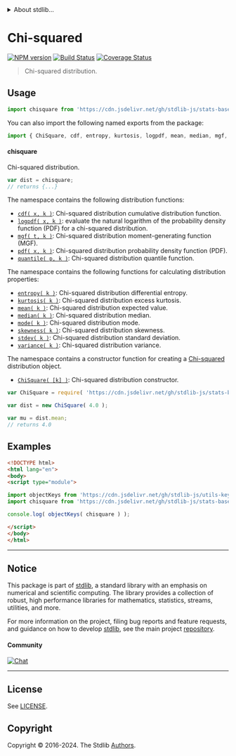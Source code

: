 <!--

@license Apache-2.0

Copyright (c) 2018 The Stdlib Authors.

Licensed under the Apache License, Version 2.0 (the "License");
you may not use this file except in compliance with the License.
You may obtain a copy of the License at

   http://www.apache.org/licenses/LICENSE-2.0

Unless required by applicable law or agreed to in writing, software
distributed under the License is distributed on an "AS IS" BASIS,
WITHOUT WARRANTIES OR CONDITIONS OF ANY KIND, either express or implied.
See the License for the specific language governing permissions and
limitations under the License.

-->


<details>
  <summary>
    About stdlib...
  </summary>
  <p>We believe in a future in which the web is a preferred environment for numerical computation. To help realize this future, we've built stdlib. stdlib is a standard library, with an emphasis on numerical and scientific computation, written in JavaScript (and C) for execution in browsers and in Node.js.</p>
  <p>The library is fully decomposable, being architected in such a way that you can swap out and mix and match APIs and functionality to cater to your exact preferences and use cases.</p>
  <p>When you use stdlib, you can be absolutely certain that you are using the most thorough, rigorous, well-written, studied, documented, tested, measured, and high-quality code out there.</p>
  <p>To join us in bringing numerical computing to the web, get started by checking us out on <a href="https://github.com/stdlib-js/stdlib">GitHub</a>, and please consider <a href="https://opencollective.com/stdlib">financially supporting stdlib</a>. We greatly appreciate your continued support!</p>
</details>

# Chi-squared

[![NPM version][npm-image]][npm-url] [![Build Status][test-image]][test-url] [![Coverage Status][coverage-image]][coverage-url] <!-- [![dependencies][dependencies-image]][dependencies-url] -->

> Chi-squared distribution.



<section class="usage">

## Usage

```javascript
import chisquare from 'https://cdn.jsdelivr.net/gh/stdlib-js/stats-base-dists-chisquare@v0.2.1-esm/index.mjs';
```

You can also import the following named exports from the package:

```javascript
import { ChiSquare, cdf, entropy, kurtosis, logpdf, mean, median, mgf, mode, pdf, quantile, skewness, stdev, variance } from 'https://cdn.jsdelivr.net/gh/stdlib-js/stats-base-dists-chisquare@v0.2.1-esm/index.mjs';
```

#### chisquare

Chi-squared distribution.

```javascript
var dist = chisquare;
// returns {...}
```

The namespace contains the following distribution functions:

<!-- <toc pattern="*+(cdf|pdf|mgf|quantile)*"> -->

<div class="namespace-toc">

-   <span class="signature">[`cdf( x, k )`][@stdlib/stats/base/dists/chisquare/cdf]</span><span class="delimiter">: </span><span class="description">Chi-squared distribution cumulative distribution function.</span>
-   <span class="signature">[`logpdf( x, k )`][@stdlib/stats/base/dists/chisquare/logpdf]</span><span class="delimiter">: </span><span class="description">evaluate the natural logarithm of the probability density function (PDF) for a chi-squared distribution.</span>
-   <span class="signature">[`mgf( t, k )`][@stdlib/stats/base/dists/chisquare/mgf]</span><span class="delimiter">: </span><span class="description">Chi-squared distribution moment-generating function (MGF).</span>
-   <span class="signature">[`pdf( x, k )`][@stdlib/stats/base/dists/chisquare/pdf]</span><span class="delimiter">: </span><span class="description">Chi-squared distribution probability density function (PDF).</span>
-   <span class="signature">[`quantile( p, k )`][@stdlib/stats/base/dists/chisquare/quantile]</span><span class="delimiter">: </span><span class="description">Chi-squared distribution quantile function.</span>

</div>

<!-- </toc> -->

The namespace contains the following functions for calculating distribution properties:

<!-- <toc pattern="*+(entropy|kurtosis|mean|median|mode|skewness|stdev|variance)*"> -->

<div class="namespace-toc">

-   <span class="signature">[`entropy( k )`][@stdlib/stats/base/dists/chisquare/entropy]</span><span class="delimiter">: </span><span class="description">Chi-squared distribution differential entropy.</span>
-   <span class="signature">[`kurtosis( k )`][@stdlib/stats/base/dists/chisquare/kurtosis]</span><span class="delimiter">: </span><span class="description">Chi-squared distribution excess kurtosis.</span>
-   <span class="signature">[`mean( k )`][@stdlib/stats/base/dists/chisquare/mean]</span><span class="delimiter">: </span><span class="description">Chi-squared distribution expected value.</span>
-   <span class="signature">[`median( k )`][@stdlib/stats/base/dists/chisquare/median]</span><span class="delimiter">: </span><span class="description">Chi-squared distribution median.</span>
-   <span class="signature">[`mode( k )`][@stdlib/stats/base/dists/chisquare/mode]</span><span class="delimiter">: </span><span class="description">Chi-squared distribution mode.</span>
-   <span class="signature">[`skewness( k )`][@stdlib/stats/base/dists/chisquare/skewness]</span><span class="delimiter">: </span><span class="description">Chi-squared distribution skewness.</span>
-   <span class="signature">[`stdev( k )`][@stdlib/stats/base/dists/chisquare/stdev]</span><span class="delimiter">: </span><span class="description">Chi-squared distribution standard deviation.</span>
-   <span class="signature">[`variance( k )`][@stdlib/stats/base/dists/chisquare/variance]</span><span class="delimiter">: </span><span class="description">Chi-squared distribution variance.</span>

</div>

<!-- </toc> -->

The namespace contains a constructor function for creating a [Chi-squared][chisquare-distribution] distribution object.

<!-- <toc pattern="*ctor*"> -->

<div class="namespace-toc">

-   <span class="signature">[`ChiSquare( [k] )`][@stdlib/stats/base/dists/chisquare/ctor]</span><span class="delimiter">: </span><span class="description">Chi-squared distribution constructor.</span>

</div>

<!-- </toc> -->

```javascript
var ChiSquare = require( 'https://cdn.jsdelivr.net/gh/stdlib-js/stats-base-dists-chisquare' ).ChiSquare;

var dist = new ChiSquare( 4.0 );

var mu = dist.mean;
// returns 4.0
```

</section>

<!-- /.usage -->

<section class="examples">

## Examples

<!-- TODO: better examples -->

<!-- eslint no-undef: "error" -->

```html
<!DOCTYPE html>
<html lang="en">
<body>
<script type="module">

import objectKeys from 'https://cdn.jsdelivr.net/gh/stdlib-js/utils-keys@esm/index.mjs';
import chisquare from 'https://cdn.jsdelivr.net/gh/stdlib-js/stats-base-dists-chisquare@v0.2.1-esm/index.mjs';

console.log( objectKeys( chisquare ) );

</script>
</body>
</html>
```

</section>

<!-- /.examples -->

<!-- Section for related `stdlib` packages. Do not manually edit this section, as it is automatically populated. -->

<section class="related">

</section>

<!-- /.related -->

<!-- Section for all links. Make sure to keep an empty line after the `section` element and another before the `/section` close. -->


<section class="main-repo" >

* * *

## Notice

This package is part of [stdlib][stdlib], a standard library with an emphasis on numerical and scientific computing. The library provides a collection of robust, high performance libraries for mathematics, statistics, streams, utilities, and more.

For more information on the project, filing bug reports and feature requests, and guidance on how to develop [stdlib][stdlib], see the main project [repository][stdlib].

#### Community

[![Chat][chat-image]][chat-url]

---

## License

See [LICENSE][stdlib-license].


## Copyright

Copyright &copy; 2016-2024. The Stdlib [Authors][stdlib-authors].

</section>

<!-- /.stdlib -->

<!-- Section for all links. Make sure to keep an empty line after the `section` element and another before the `/section` close. -->

<section class="links">

[npm-image]: http://img.shields.io/npm/v/@stdlib/stats-base-dists-chisquare.svg
[npm-url]: https://npmjs.org/package/@stdlib/stats-base-dists-chisquare

[test-image]: https://github.com/stdlib-js/stats-base-dists-chisquare/actions/workflows/test.yml/badge.svg?branch=v0.2.1
[test-url]: https://github.com/stdlib-js/stats-base-dists-chisquare/actions/workflows/test.yml?query=branch:v0.2.1

[coverage-image]: https://img.shields.io/codecov/c/github/stdlib-js/stats-base-dists-chisquare/main.svg
[coverage-url]: https://codecov.io/github/stdlib-js/stats-base-dists-chisquare?branch=main

<!--

[dependencies-image]: https://img.shields.io/david/stdlib-js/stats-base-dists-chisquare.svg
[dependencies-url]: https://david-dm.org/stdlib-js/stats-base-dists-chisquare/main

-->

[chat-image]: https://img.shields.io/gitter/room/stdlib-js/stdlib.svg
[chat-url]: https://app.gitter.im/#/room/#stdlib-js_stdlib:gitter.im

[stdlib]: https://github.com/stdlib-js/stdlib

[stdlib-authors]: https://github.com/stdlib-js/stdlib/graphs/contributors

[umd]: https://github.com/umdjs/umd
[es-module]: https://developer.mozilla.org/en-US/docs/Web/JavaScript/Guide/Modules

[deno-url]: https://github.com/stdlib-js/stats-base-dists-chisquare/tree/deno
[deno-readme]: https://github.com/stdlib-js/stats-base-dists-chisquare/blob/deno/README.md
[umd-url]: https://github.com/stdlib-js/stats-base-dists-chisquare/tree/umd
[umd-readme]: https://github.com/stdlib-js/stats-base-dists-chisquare/blob/umd/README.md
[esm-url]: https://github.com/stdlib-js/stats-base-dists-chisquare/tree/esm
[esm-readme]: https://github.com/stdlib-js/stats-base-dists-chisquare/blob/esm/README.md
[branches-url]: https://github.com/stdlib-js/stats-base-dists-chisquare/blob/main/branches.md

[stdlib-license]: https://raw.githubusercontent.com/stdlib-js/stats-base-dists-chisquare/main/LICENSE

[chisquare-distribution]: https://en.wikipedia.org/wiki/Chi-squared_distribution

<!-- <toc-links> -->

[@stdlib/stats/base/dists/chisquare/ctor]: https://github.com/stdlib-js/stats-base-dists-chisquare-ctor/tree/esm

[@stdlib/stats/base/dists/chisquare/entropy]: https://github.com/stdlib-js/stats-base-dists-chisquare-entropy/tree/esm

[@stdlib/stats/base/dists/chisquare/kurtosis]: https://github.com/stdlib-js/stats-base-dists-chisquare-kurtosis/tree/esm

[@stdlib/stats/base/dists/chisquare/mean]: https://github.com/stdlib-js/stats-base-dists-chisquare-mean/tree/esm

[@stdlib/stats/base/dists/chisquare/median]: https://github.com/stdlib-js/stats-base-dists-chisquare-median/tree/esm

[@stdlib/stats/base/dists/chisquare/mode]: https://github.com/stdlib-js/stats-base-dists-chisquare-mode/tree/esm

[@stdlib/stats/base/dists/chisquare/skewness]: https://github.com/stdlib-js/stats-base-dists-chisquare-skewness/tree/esm

[@stdlib/stats/base/dists/chisquare/stdev]: https://github.com/stdlib-js/stats-base-dists-chisquare-stdev/tree/esm

[@stdlib/stats/base/dists/chisquare/variance]: https://github.com/stdlib-js/stats-base-dists-chisquare-variance/tree/esm

[@stdlib/stats/base/dists/chisquare/cdf]: https://github.com/stdlib-js/stats-base-dists-chisquare-cdf/tree/esm

[@stdlib/stats/base/dists/chisquare/logpdf]: https://github.com/stdlib-js/stats-base-dists-chisquare-logpdf/tree/esm

[@stdlib/stats/base/dists/chisquare/mgf]: https://github.com/stdlib-js/stats-base-dists-chisquare-mgf/tree/esm

[@stdlib/stats/base/dists/chisquare/pdf]: https://github.com/stdlib-js/stats-base-dists-chisquare-pdf/tree/esm

[@stdlib/stats/base/dists/chisquare/quantile]: https://github.com/stdlib-js/stats-base-dists-chisquare-quantile/tree/esm

<!-- </toc-links> -->

</section>

<!-- /.links -->
